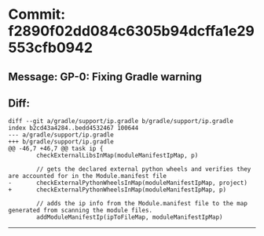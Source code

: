 # Commit: f2890f02dd084c6305b94dcffa1e29553cfb0942
## Message: GP-0: Fixing Gradle warning
## Diff:
```
diff --git a/gradle/support/ip.gradle b/gradle/support/ip.gradle
index b2cd43a4284..bedd4532467 100644
--- a/gradle/support/ip.gradle
+++ b/gradle/support/ip.gradle
@@ -46,7 +46,7 @@ task ip {
 		checkExternalLibsInMap(moduleManifestIpMap, p)
 		
 		// gets the declared external python wheels and verifies they are accounted for in the Module.manifest file
-		checkExternalPythonWheelsInMap(moduleManifestIpMap, project)
+		checkExternalPythonWheelsInMap(moduleManifestIpMap, p)
 		
 		// adds the ip info from the Module.manifest file to the map generated from scanning the module files.
 		addModuleManifestIp(ipToFileMap, moduleManifestIpMap)
```
-----------------------------------
